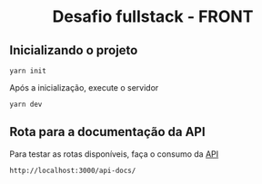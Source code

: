 <h1 align="center">
   Desafio fullstack - FRONT
</h1>

## **Inicializando o projeto**

```
yarn init
```

Após a inicialização, execute o servidor

```
yarn dev
```

## **Rota para a documentação da API**

Para testar as rotas disponíveis, faça o consumo da <a href="https://github.com/febollinger/fullstack-project-backend" target="_blank">API</a>

```
http://localhost:3000/api-docs/
```
